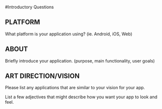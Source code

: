 #Introductory Questions

## PLATFORM
What platform is your application using? (ie. Android, iOS, Web)

## ABOUT
Briefly introduce your application. (purpose, main functionality, user goals)

 ## ART DIRECTION/VISION
Please list any applications that are similar to your vision for your app.

List a few adjectives that might describe how you want your app to look and feel.
